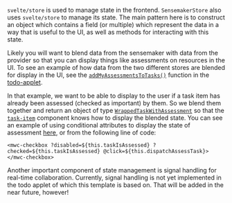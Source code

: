 `svelte/store` is used to manage state in the frontend. `SensemakerStore` also uses `svelte/store` to manage its state. The main pattern here is to construct an object which contains a field (or multiple) which represent the data in a way that is useful to the UI, as well as methods for interacting with this state.

Likely you will want to blend data from the sensemaker with data from the provider so that you can display things like assessments on resources in the UI. To see an example of how data from the two different stores are blended for display in the UI, see the [`addMyAssessmentsToTasks()`](https://github.com/neighbour-hoods/todo-applet/blob/16c762e06d362b5430eee395a41b9dce778d1ced/ui/src/utils.ts#L8-L24) function in the [todo-applet](https://github.com/neighbour-hoods/todo-applet). 

In that example, we want to be able to display to the user if a task item has already been assessed (checked as important) by them. So we blend them together and return an object of type [`WrappedTaskWithAssessment`](https://github.com/neighbour-hoods/todo-applet/blob/16c762e06d362b5430eee395a41b9dce778d1ced/ui/src/types.ts#L30) so that the [`task-item`](https://github.com/neighbour-hoods/todo-applet/blob/main/ui/src/components/task-item.ts) component knows how to display the blended state. You can see an example of using conditional attributes to display the state of assessment [here](https://github.com/neighbour-hoods/todo-applet/blob/16c762e06d362b5430eee395a41b9dce778d1ced/ui/src/components/task-item.ts#L38), or from the following line of code:
```
<mwc-checkbox ?disabled=${this.taskIsAssessed} ?checked=${this.taskIsAssessed} @click=${this.dispatchAssessTask}></mwc-checkbox>
```

Another important component of state management is signal handling for real-time collaboration. Currently, signal handling is not yet implemented in the todo applet of which this template is based on. That will be added in the near future, however!